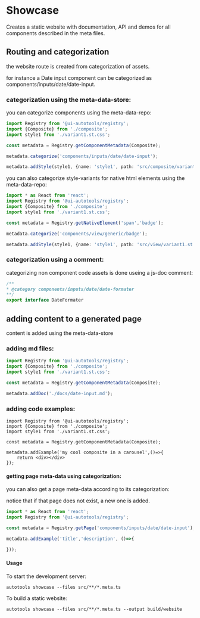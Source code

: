 # Showcase

Creates a static website with documentation, API and demos for all components described in the meta files.

## Routing and categorization

the website route is created from categorization of assets.

for instance a Date input component can be categorized as components/inputs/date/date-input.


### categorization using the meta-data-store:

you can categorize components using the meta-data-repo:

```ts
import Registry from '@ui-autotools/registry';
import {Composite} from './composite';
import style1 from './variant1.st.css';

const metadata = Registry.getComponentMetadata(Composite);

metadata.categorize('components/inputs/date/date-input');

metadata.addStyle(style1, {name: 'style1', path: 'src/composite/variant1.st.css'});

```

you can also categorize style-variants for native html elements using the meta-data-repo:

```ts
import * as React from 'react';
import Registry from '@ui-autotools/registry';
import {Composite} from './composite';
import style1 from './variant1.st.css';

const metadata = Registry.getNativeElement('span','badge');

metadata.categorize('components/view/generic/badge');

metadata.addStyle(style1, {name: 'style1', path: 'src/view/variant1.st.css'});


```

### categorization using a comment:

categorizing non component code assets is done useing a js-doc comment:

```ts
/**
* @category components/inputs/date/date-formater
**/
export interface DateFormater
```


## adding content to a generated page

content is added using the meta-data-store

### adding md files:

```ts
import Registry from '@ui-autotools/registry';
import {Composite} from './composite';
import style1 from './variant1.st.css';

const metadata = Registry.getComponentMetadata(Composite);

metadata.addDoc('./docs/date-input.md');
```


### adding code examples:

```tsx
import Registry from '@ui-autotools/registry';
import {Composite} from './composite';
import style1 from './variant1.st.css';

const metadata = Registry.getComponentMetadata(Composite);

metadata.addExample('my cool composite in a carousel',()=>{
    return <div></div>
});
```


#### getting page meta-data using categorization:

you can also get a page meta-data according to its categorization:

notice that if that page does not exist, a new one is added.



```ts
import * as React from 'react';
import Registry from '@ui-autotools/registry';

const metadata = Registry.getPage('components/inputs/date/date-input');

metadata.addExample('title','description', ()=>{

}));

```




#### Usage
To start the development server:
```shell
autotools showcase --files src/**/*.meta.ts
```
To build a static website:
```shell
autotools showcase --files src/**/*.meta.ts --output build/website
```

